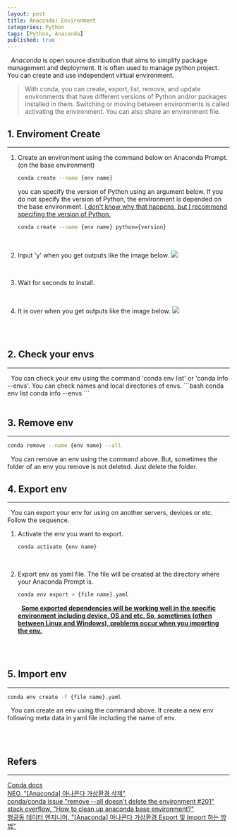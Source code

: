 ```yaml
---
layout: post
title: Anaconda) Environment
categories: Python
tags: [Python, Anaconda]
published: true
---
```

&nbsp;&nbsp;<i>Anaconda</i> is open source distribution that aims to simplify package management and deployment. It is often used to manage python project. You can create and use independent virtual environment.
> With conda, you can create, export, list, remove, and update environments that have different versions of Python and/or packages installed in them. Switching or moving between environments is called activating the environment. You can also share an environment file.

## 1. Enviroment Create
<hr>

1. Create an environment using the command below on Anaconda Prompt. (on the base environment)
    ```bash
    conda create --name {env name}
    ```
    
    you can specify the version of Python using an argument below. If you do not specify the version of Python, the environment is depended on the base environment. <u>I don't know why that happens, but I recommend specifing the version of Python.</u>
    ```bash
    conda create --name {env name} python={version}
    ```
<br/>

2. Input 'y' when you get outputs like the image below.
    <img src = "https://user-images.githubusercontent.com/80208196/212839120-0c7c2c5d-7141-43ab-a731-6ac38a9ef1bf.png">
<br/>

3. Wait for seconds to install.
<br/>

4. It is over when you get outputs like the image below.
    <img src = "https://user-images.githubusercontent.com/80208196/212840267-57ccc443-e4bd-4953-b190-7fd0db1c8463.png">

<br/><br/>

## 2. Check your envs
<hr>
&nbsp;&nbsp;You can check your env using the command 'conda env list' or 'conda info --envs'. You can check names and local directories of envs.
```bash
conda env list
conda info --envs
```
<br/><br/>

## 3. Remove env
<hr>

```bash
conda remove --name {env name} --all
```

&nbsp;&nbsp;You can remove an env using the command above. But, sometimes the folder of an env you remove is not deleted. Just delete the folder.

## 4. Export env
<hr>
&nbsp;&nbsp;You can export your env for using on another servers, devices or etc. Follow the sequence.

1. Activate the env you want to export.
    ```bash
    conda activate {env name}
    ```
<br/>

2. Export env as yaml file. The file will be created at the directory where your Anaconda Prompt is.
    ```bash
    conda env export > {file name}.yaml
    ```

    &nbsp;&nbsp;<b><u>Some exported dependencies will be working well in the specific environment including device, OS and etc. So, sometimes (othen between Linux and Windows), problems occur when you importing the env.</u></b>

<br/><br/>

## 5. Import env
<hr>

```bash
conda env create -f {file name}.yaml
```

&nbsp;&nbsp;You can create an env using the command above. It create a new env following meta data in yaml file including the name of env.

<br/><br/>


## Refers
<hr>
<a href = "https://conda.io/projects/conda/en/latest/user-guide/tasks/manage-environments.html">Conda docs</a><br/>
<a href = "https://needneo.tistory.com/152">NEO, "[Anaconda] 아나콘다 가상환경 삭제"</a><br/>
<a href = "https://github.com/conda/conda/issues/201">conda/conda issue "remove --all doesn't delete the environment #201"</a><br/>
<a href = "https://stackoverflow.com/questions/73978696/how-to-clean-up-anaconda-base-environment">stack overflow, "How to clean up anaconda base environment?"</a><br/>
<a href = "https://mentha2.tistory.com/46">행궁동 데이터 엔지니어, "[Anaconda] 아나콘다 가상환경 Export 및 Import 하는 방법"</a><br/>